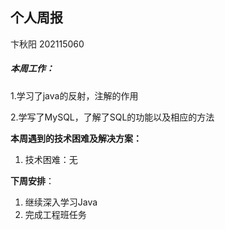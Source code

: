 ## 个人周报

卞秋阳 202115060



##### **本周工作**：

1.学习了java的反射，注解的作用

2.学写了MySQL，了解了SQL的功能以及相应的方法


**本周遇到的技术困难及解决方案：**

1. 技术困难：无


**下周安排**：

1. 继续深入学习Java
2. 完成工程班任务

   

   